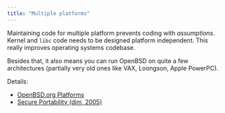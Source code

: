 ```yaml
---
title: "Multiple platforms"
---
```


Maintaining code for multiple platform prevents coding with _assumptions_.
Kernel and `libc` code needs to be designed platform independent. This really
improves operating systems codebase.

Besides that, it also means you can run OpenBSD on quite a few architectures
(partially very old ones like VAX, Loongson, Apple PowerPC).

Details:

* [OpenBSD.org Platforms](https://www.openbsd.org/plat.html)
* [Secure Portability (djm, 2005)](https://www.openbsd.org/papers/portability.pdf)
